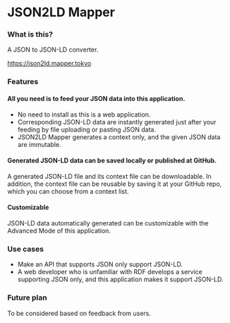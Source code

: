 # JSON2LD Mapper

### What is this?
A JSON to JSON-LD converter.

https://json2ld.mapper.tokyo

### Features

#### All you need is to feed your JSON data into this application.

* No need to install as this is a web application.
* Corresponding JSON-LD data are instantly generated just after your feeding by file uploading or pasting JSON data.
* JSON2LD Mapper generates a context only, and the given JSON data are immutable.

#### Generated JSON-LD data can be saved locally or published at GitHub.

A generated JSON-LD file and its context file can be downloadable.
In addition, the context file can be reusable by saving it at your GitHub repo, which you can choose from a context list.

#### Customizable

JSON-LD data automatically generated can be customizable with the Advanced Mode of this application.

### Use cases

* Make an API that supports JSON only support JSON-LD.
* A web developer who is unfamiliar with RDF develops a service supporting JSON only, and this application makes it support JSON-LD.

### Future plan

To be considered based on feedback from users.
